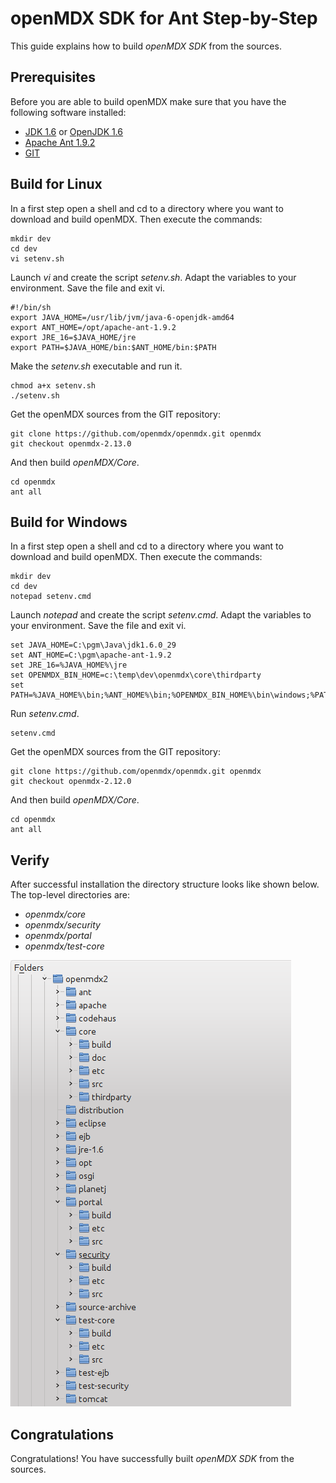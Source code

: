 # openMDX SDK for Ant Step-by-Step #

This guide explains how to build _openMDX SDK_ from the sources.

## Prerequisites ##

Before you are able to build openMDX make sure that you have the following software installed:

* [JDK 1.6](http://java.sun.com/javase/downloads/widget/jdk6.jsp) or [OpenJDK 1.6](http://openjdk.java.net/)
* [Apache Ant 1.9.2](http://ant.apache.org/bindownload.cgi)
* [GIT](http://git-scm.com/downloads)

## Build for Linux ##

In a first step open a shell and cd to a directory where you want to download and build openMDX. Then execute the commands:

~~~~~~
mkdir dev
cd dev
vi setenv.sh
~~~~~~

Launch _vi_ and create the script _setenv.sh_. Adapt the variables to your environment. Save the file and exit vi.

~~~~~~
#!/bin/sh
export JAVA_HOME=/usr/lib/jvm/java-6-openjdk-amd64
export ANT_HOME=/opt/apache-ant-1.9.2
export JRE_16=$JAVA_HOME/jre
export PATH=$JAVA_HOME/bin:$ANT_HOME/bin:$PATH
~~~~~~

Make the _setenv.sh_ executable and run it.

~~~~~~
chmod a+x setenv.sh
./setenv.sh
~~~~~~

Get the openMDX sources from the GIT repository:

~~~~~~
git clone https://github.com/openmdx/openmdx.git openmdx
git checkout openmdx-2.13.0
~~~~~~

And then build _openMDX/Core_.

~~~~~~
cd openmdx
ant all
~~~~~~


## Build for Windows ##

In a first step open a shell and cd to a directory where you want to download and build openMDX. Then execute the commands:

~~~~~~
mkdir dev
cd dev
notepad setenv.cmd
~~~~~~

Launch _notepad_ and create the script _setenv.cmd_. Adapt the variables to your environment. Save the file and exit vi.

~~~~~~
set JAVA_HOME=C:\pgm\Java\jdk1.6.0_29
set ANT_HOME=C:\pgm\apache-ant-1.9.2
set JRE_16=%JAVA_HOME%\jre
set OPENMDX_BIN_HOME=c:\temp\dev\openmdx\core\thirdparty
set PATH=%JAVA_HOME%\bin;%ANT_HOME%\bin;%OPENMDX_BIN_HOME%\bin\windows;%PATH%
~~~~~~

Run _setenv.cmd_.

~~~~~~
setenv.cmd
~~~~~~

Get the openMDX sources from the GIT repository:

~~~~~~
git clone https://github.com/openmdx/openmdx.git openmdx
git checkout openmdx-2.12.0
~~~~~~

And then build _openMDX/Core_.

~~~~~~
cd openmdx
ant all
~~~~~~


## Verify ##
After successful installation the directory structure looks like shown below. The top-level directories are:

* _openmdx/core_
* _openmdx/security_
* _openmdx/portal_
* _openmdx/test-core_

![img](files/StepByStepAnt/StepByStepAnt.p007.png)


## Congratulations ##
Congratulations! You have successfully built _openMDX SDK_ from the sources.
